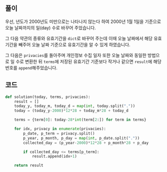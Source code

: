 ## 풀이

우선, 년도가 2000년도 미만으로는 나타나지 않는다 하여 2000년 1월 1일을 기준으로 오늘 날짜까지의 일(day) 수로 바꾸어 주었습니다.

그 다음 약관의 종류와 유효기간을 `dict`로 바꾸어 주는데 이때 오늘 날짜에서 해당 유효기간을 빼주어 오늘 날짜 기준으로 유효기간을 알 수 있게 하였습니다.

그 다음은 `privacies`를 돌아주며 개인정보 수집 일자 또한 오늘 날짜와 동일한 방법으로 일 수로 변환한 뒤 `terms`에 저장된 유효기간 기준보다 작거나 같으면 `result`에 해당 번호를 `append`해주었습니다.

## 코드

```python
def solution(today, terms, privacies):
    result = []
    today_y, today_m, today_d = map(int, today.split("."))
    today = (today_y-2000)*12*28 + today_m*28 + today_d

    terms = {term[0]: today-28*int(term[2:]) for term in terms}

    for idx, privacy in enumerate(privacies):
        p_date, p_term = privacy.split()
        p_year, p_month, p_day = map(int, p_date.split("."))
        collected_day = (p_year-2000)*12*28 + p_month*28 + p_day

        if collected_day <= terms[p_term]:
            result.append(idx+1)

    return result
```
